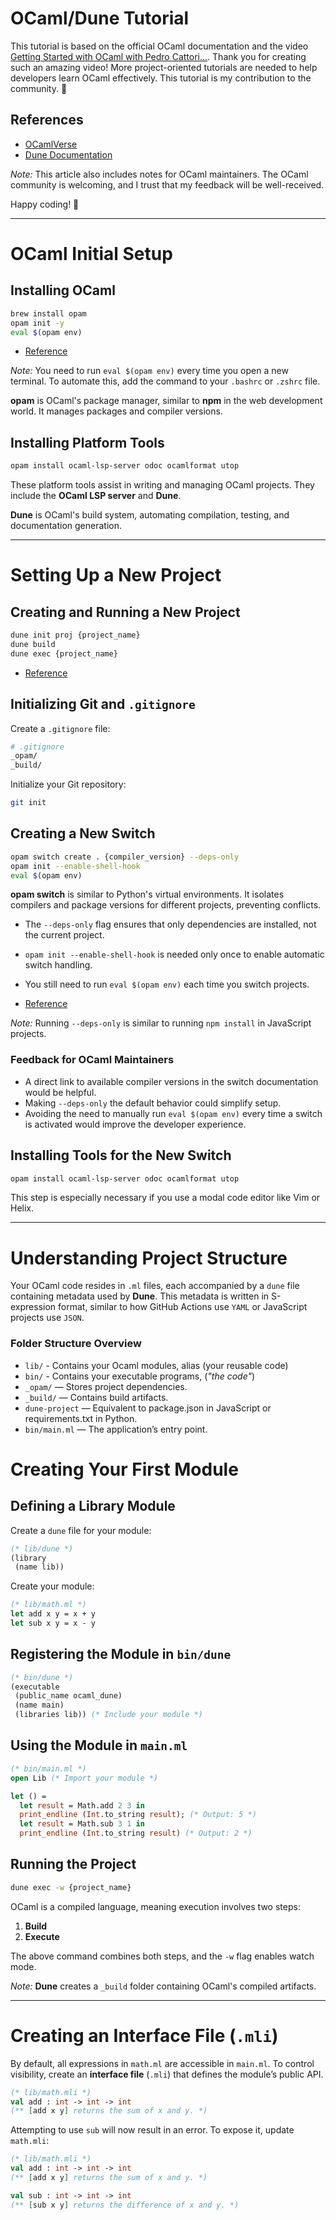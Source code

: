 # OCaml/Dune Tutorial

This tutorial is based on the official OCaml documentation and the video [Getting Started with OCaml with Pedro Cattori...](https://www.youtube.com/watch?v=FtI5hxDcVKU&t=2190s). Thank you for creating such an amazing video! More project-oriented tutorials are needed to help developers learn OCaml effectively. This tutorial is my contribution to the community. 🫰

## References

- [OCamlVerse](https://ocamlverse.net/content/quickstart_ocaml_project_dune.html)
- [Dune Documentation](https://dune.readthedocs.io/en/stable/tutorials/developing-with-dune)

*Note:* This article also includes notes for OCaml maintainers. The OCaml community is welcoming, and I trust that my feedback will be well-received.

 Happy coding! 🚀

---

<!-- TODO: replace this text with a guide on how to use the /guides folder -->

# OCaml Initial Setup

## Installing OCaml

```sh
brew install opam
opam init -y
eval $(opam env)
```

- [Reference](https://ocaml.org/docs/installing-ocaml)  

*Note:* You need to run `eval $(opam env)` every time you open a new terminal. To automate this, add the command to your `.bashrc` or `.zshrc` file.

**opam** is OCaml's package manager, similar to **npm** in the web development world. It manages packages and compiler versions.

## Installing Platform Tools

```sh
opam install ocaml-lsp-server odoc ocamlformat utop
```

These platform tools assist in writing and managing OCaml projects. They include the **OCaml LSP server** and **Dune**.

**Dune** is OCaml's build system, automating compilation, testing, and documentation generation.

---

# Setting Up a New Project

## Creating and Running a New Project

```sh
dune init proj {project_name}
dune build
dune exec {project_name}
```

- [Reference](https://dune.readthedocs.io/en/stable/quick-start.html)  

## Initializing Git and `.gitignore`

Create a `.gitignore` file:

```sh
# .gitignore
_opam/
_build/
```

Initialize your Git repository:

```sh
git init
```

## Creating a New Switch

```sh
opam switch create . {compiler_version} --deps-only
opam init --enable-shell-hook
eval $(opam env)
```

**opam switch** is similar to Python's virtual environments. It isolates compilers and package versions for different projects, preventing conflicts.

- The `--deps-only` flag ensures that only dependencies are installed, not the current project.
- `opam init --enable-shell-hook` is needed only once to enable automatic switch handling.
- You still need to run `eval $(opam env)` each time you switch projects.

- [Reference](https://ocaml.org/docs/opam-switch-introduction#creating-a-new-switch)  

*Note:* Running `--deps-only` is similar to running `npm install` in JavaScript projects.

### Feedback for OCaml Maintainers

- A direct link to available compiler versions in the switch documentation would be helpful.
- Making `--deps-only` the default behavior could simplify setup.
- Avoiding the need to manually run `eval $(opam env)` every time a switch is activated would improve the developer experience.

## Installing Tools for the New Switch

```sh
opam install ocaml-lsp-server odoc ocamlformat utop
```

This step is especially necessary if you use a modal code editor like Vim or Helix.

---

# Understanding Project Structure

Your OCaml code resides in `.ml` files, each accompanied by a `dune` file containing metadata used by **Dune**. This metadata is written in S-expression format, similar to how GitHub Actions use `YAML` or JavaScript projects use `JSON`.

### Folder Structure Overview

- `lib/` - Contains your Ocaml modules, alias (your reusable code)
- `bin/` - Contains your executable programs,  (*"the code"*)
- `_opam/` — Stores project dependencies.
- `_build/` — Contains build artifacts.
- `dune-project` — Equivalent to package.json in JavaScript or requirements.txt in Python.
- `bin/main.ml` — The application’s entry point.



# Creating Your First Module

## Defining a Library Module

Create a `dune` file for your module:

```ml
(* lib/dune *)
(library
 (name lib))
```

Create your module:

```ml
(* lib/math.ml *)
let add x y = x + y
let sub x y = x - y
```

## Registering the Module in `bin/dune`

```ml
(* bin/dune *)
(executable
 (public_name ocaml_dune)
 (name main)
 (libraries lib)) (* Include your module *)
```

## Using the Module in `main.ml`

```ml
(* bin/main.ml *)
open Lib (* Import your module *)

let () =
  let result = Math.add 2 3 in
  print_endline (Int.to_string result); (* Output: 5 *)
  let result = Math.sub 3 1 in
  print_endline (Int.to_string result) (* Output: 2 *)
```

## Running the Project

```sh
dune exec -w {project_name}
```

OCaml is a compiled language, meaning execution involves two steps:
1. **Build**
2. **Execute**

The above command combines both steps, and the `-w` flag enables watch mode.

*Note:* **Dune** creates a `_build` folder containing OCaml's compiled artifacts.

---

# Creating an Interface File (`.mli`)

By default, all expressions in `math.ml` are accessible in `main.ml`. To control visibility, create an **interface file** (`.mli`) that defines the module’s public API.

```ml
(* lib/math.mli *)
val add : int -> int -> int
(** [add x y] returns the sum of x and y. *)
```

Attempting to use `sub` will now result in an error. To expose it, update `math.mli`:

```ml
(* lib/math.mli *)
val add : int -> int -> int
(** [add x y] returns the sum of x and y. *)

val sub : int -> int -> int
(** [sub x y] returns the difference of x and y. *)
```
